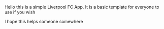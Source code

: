 Hello this is a simple Liverpool FC App. It is a basic template for everyone to use if you wish 

I hope this helps someone somewhere